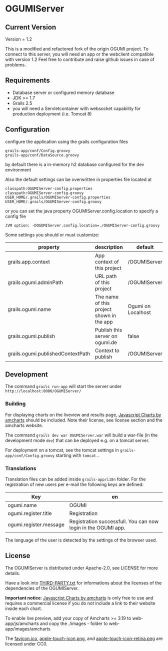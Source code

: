 # OGUMIServer

## Current Version

Version = 1.2

This is a modified and refactored fork of the origin OGUMI project.
To connect to this server, you will need an app or the webclient compatible with version 1.2
Feel free to contribute and raise github issues in case of problems.

## Requirements

- Database server or configured memory database
- JDK >= 1.7
- Grails 2.5
- you will need a Servletcontainer with websocket capability for production deployment (i.e. Tomcat 8)

## Configuration

configure the application using the grails configuration files

```
grails-app/conf/Config.groovy
grails-app/conf/DataSource.groovy
```

by default there is a in-memory h2 database configured for the dev environment

Also the default settings can be overwritten in properties file located at

```
classpath:OGUMIServer-config.properties
classpath:OGUMIServer-config.groovy
USER_HOME/.grails/OGUMIServer-config.properties
USER_HOME/.grails/OGUMIServer-config.groovy
```

or you can set the java property OGUMIServer.config.location to specify a config file

```
JVM option: -DOGUMIServer.config.location=./OGUMIServer-config.groovy
```
Some settings you should or must customize:

| property                 | description                               | default                           |
| ------------------------ | ----------------------------------------- | --------------------------------- |
| grails.app.context       | App context of this project               | /OGUMIServer                      |
| grails.ogumi.adminPath   | URL path of this project                  | /OGUMIServer                      |
| grails.ogumi.name        | The name of this project shown in the app | Ogumi on Localhost                |
| grails.ogumi.publish     | Publish this server on ogumi.de           | false                             |
| grails.ogumi.publishedContextPath | Context to publish               | /OGUMIServer                      |

## Development

The command `grails run-app` will start the server under
`http://localhost:8080/OGUMIServer/`

### Building

For displaying charts on the liveview and results page,
[Javascript Charts by amcharts](http://www.amcharts.com/javascript-charts/)
should be included. Note their license, see license section and the amcharts
website.

The command `grails dev war OGUMIServer.war` will build a war-file (in the
development mode `dev`) that can be deployed e.g. on a tomcat server.

For deployment on a tomcat, see the tomcat settings in
`grails-app/conf/Config.groovy` starting with `tomcat.`.

### Translations

Translation files can be added inside `grails-app/i18n` folder. For the registration of new users per e-mail the following keys are defined:

| Key                    | en                                                    |
| ---------------------- | ------------------------------------------------------------- |
| ogumi.name             | OGUMI                                                         |
| ogumi.register.title   | Registration                                                  |
| ogumi.register.message | Registration successfull. You can now login in the OGUMI app. |

The language of the user is detected by the settings of the browser used.

## License

The OGUMIServer is distributed under Apache-2.0, see LICENSE for more details.

Have a look into [THIRD-PARTY.txt](./THIRD-PARTY.txt) for informations about
the licenses of the dependencies of the OGUMIServer.


**Important notice**:
[Javascript Charts by amcharts](http://www.amcharts.com/javascript-charts/)
is only free to use and requires a commercial license if you do not include a
link to their website inside each chart.

To enable live preview, add your copy of Amcharts >= 3.19 to web-app/js/amcharts and copy the ./images - folder
to web-app/images/amcharts

The [favicon.ico](./grails-app/assets/images/favicon.ico),
[apple-touch-icon.png](./grails-app/assets/images/apple-touch-icon.png),
and [apple-touch-icon-retina.png](./grails-app/assets/images/apple-touch-icon-retina.png)
are licensed under CC0.
